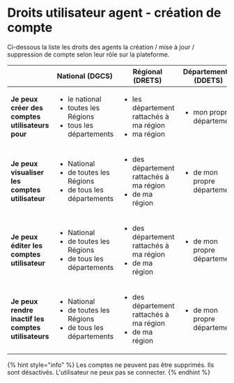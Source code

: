 # Droits utilisateur agent - création de compte

Ci-dessous la liste les droits des agents la création / mise à jour / suppression de compte selon leur rôle sur la plateforme.&#x20;

|                                                      | National (DGCS)                                                                           | Régional (DRETS)                                                             | Départemental (DDETS)                       |
| ---------------------------------------------------- | ----------------------------------------------------------------------------------------- | ---------------------------------------------------------------------------- | ------------------------------------------- |
| **Je peux créer des comptes utilisateurs pour**      | <ul><li>le national</li><li>toutes les Régions</li><li>tous les départements</li></ul>    | <ul><li>les département rattachés à ma région</li><li>ma région</li></ul>    | <ul><li>mon propre département</li></ul>    |
| **Je peux visualiser les comptes utilisateur**       | <ul><li>National</li><li>de toutes les Régions</li><li>de tous les départements</li></ul> | <ul><li>des département rattachés à ma région</li><li>de ma région</li></ul> | <ul><li>de mon propre département</li></ul> |
| **Je peux éditer les comptes utilisateur**           | <ul><li>National</li><li>de toutes les Régions</li><li>de tous les départements</li></ul> | <ul><li>des département rattachés à ma région</li><li>de ma région</li></ul> | <ul><li>de mon propre département</li></ul> |
| **Je peux rendre inactif  les comptes utilisateurs** | <ul><li>National</li><li>de toutes les Régions</li><li>de tous les départements</li></ul> | <ul><li>des département rattachés à ma région</li><li>de ma région</li></ul> | <ul><li>de mon propre département</li></ul> |

{% hint style="info" %}
Les comptes ne peuvent pas être supprimés. Ils sont désactivés. L'utilisateur ne peux pas se connecter.&#x20;
{% endhint %}

